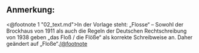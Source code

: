 Anmerkung:
----------

<@footnote 1 "02_text.md">In der Vorlage steht: „Flosse“ – Sowohl der Brockhaus
von 1911 als auch die Regeln der Deutschen Rechtschreibung von 1938 geben „das
Floß / die Flöße“ als korrekte Schreibweise an. Daher geändert auf „Floße“.</@footnote>

